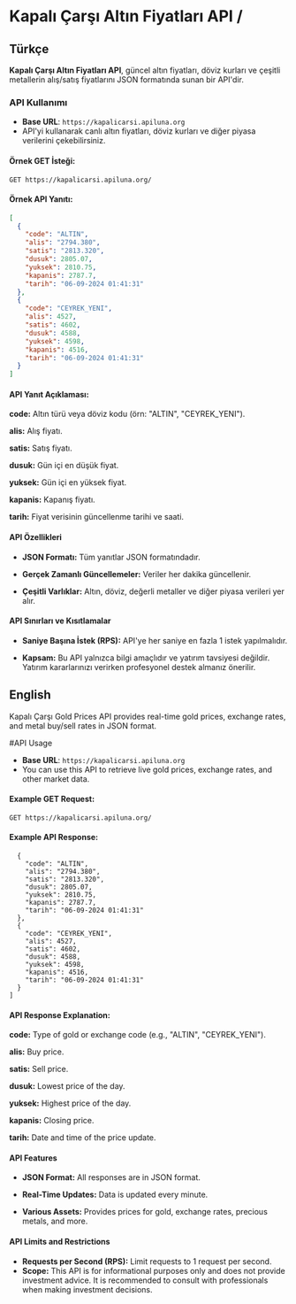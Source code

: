 # Kapalı Çarşı Altın Fiyatları API / 

## Türkçe

**Kapalı Çarşı Altın Fiyatları API**, güncel altın fiyatları, döviz kurları ve çeşitli metallerin alış/satış fiyatlarını JSON formatında sunan bir API'dir.

### API Kullanımı

- **Base URL**: `https://kapalicarsi.apiluna.org`
- API'yi kullanarak canlı altın fiyatları, döviz kurları ve diğer piyasa verilerini çekebilirsiniz.

#### Örnek GET İsteği:

```http
GET https://kapalicarsi.apiluna.org/
```
#### Örnek API Yanıtı:
```json
[
  {
    "code": "ALTIN",
    "alis": "2794.380",
    "satis": "2813.320",
    "dusuk": 2805.07,
    "yuksek": 2810.75,
    "kapanis": 2787.7,
    "tarih": "06-09-2024 01:41:31"
  },
  {
    "code": "CEYREK_YENI",
    "alis": 4527,
    "satis": 4602,
    "dusuk": 4588,
    "yuksek": 4598,
    "kapanis": 4516,
    "tarih": "06-09-2024 01:41:31"
  }
]
```
#### API Yanıt Açıklaması:
**code:** Altın türü veya döviz kodu (örn: "ALTIN", "CEYREK_YENI").

**alis:** Alış fiyatı.

**satis:** Satış fiyatı.

**dusuk:** Gün içi en düşük fiyat.

**yuksek:** Gün içi en yüksek fiyat.

**kapanis:** Kapanış fiyatı.

**tarih:** Fiyat verisinin güncellenme tarihi ve saati.

#### API Özellikleri
- **JSON Formatı:** Tüm yanıtlar JSON formatındadır.

- **Gerçek Zamanlı Güncellemeler:** Veriler her dakika güncellenir.

- **Çeşitli Varlıklar:** Altın, döviz, değerli metaller ve diğer piyasa verileri yer alır.
#### API Sınırları ve Kısıtlamalar
- **Saniye Başına İstek (RPS):** API'ye her saniye en fazla 1 istek yapılmalıdır.

- **Kapsam:** Bu API yalnızca bilgi amaçlıdır ve yatırım tavsiyesi değildir. Yatırım kararlarınızı verirken profesyonel destek almanız önerilir.
## English
Kapalı Çarşı Gold Prices API provides real-time gold prices, exchange rates, and metal buy/sell rates in JSON format.

#API Usage
- **Base URL**: `https://kapalicarsi.apiluna.org`
- You can use this API to retrieve live gold prices, exchange rates, and other market data.
#### Example GET Request:
```http
GET https://kapalicarsi.apiluna.org/
```
#### Example API Response:
```[
  {
    "code": "ALTIN",
    "alis": "2794.380",
    "satis": "2813.320",
    "dusuk": 2805.07,
    "yuksek": 2810.75,
    "kapanis": 2787.7,
    "tarih": "06-09-2024 01:41:31"
  },
  {
    "code": "CEYREK_YENI",
    "alis": 4527,
    "satis": 4602,
    "dusuk": 4588,
    "yuksek": 4598,
    "kapanis": 4516,
    "tarih": "06-09-2024 01:41:31"
  }
]
```
#### API Response Explanation:
**code:** Type of gold or exchange code (e.g., "ALTIN", "CEYREK_YENI").

**alis:** Buy price.

**satis:** Sell price.

**dusuk:** Lowest price of the day.

**yuksek:** Highest price of the day.

**kapanis:** Closing price.

**tarih:** Date and time of the price update.
#### API Features
- **JSON Format:** All responses are in JSON format.

- **Real-Time Updates:** Data is updated every minute.
- **Various Assets:** Provides prices for gold, exchange rates, precious metals, and more.
#### API Limits and Restrictions
- **Requests per Second (RPS):** Limit requests to 1 request per second.
- **Scope:** This API is for informational purposes only and does not provide investment advice. It is recommended to consult with professionals when making investment decisions.
